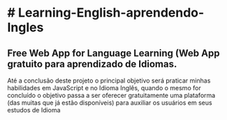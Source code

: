 <h1># Learning-English-aprendendo-Ingles</h1>
<h2>Free Web App for Language Learning (Web App gratuito para aprendizado de Idiomas.</h2>
<p>Até a conclusão deste projeto o principal objetivo será praticar minhas habilidades em JavaScript e no Idioma Inglês, quando o mesmo for concluído o objetivo passa a ser oferecer gratuitamente uma plataforma (das muitas que já estão disponíveis) para auxiliar os usuários em seus estudos de Idioma</p>
